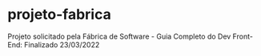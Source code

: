 # projeto-fabrica
Projeto solicitado pela Fábrica de Software - Guia Completo do Dev Front-End: Finalizado
23/03/2022
